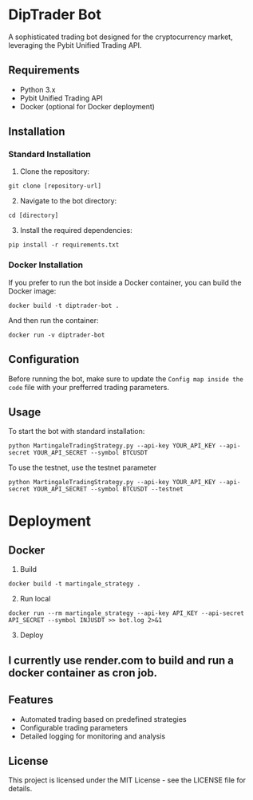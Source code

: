 # DipTrader Bot

A sophisticated trading bot designed for the cryptocurrency market, leveraging the Pybit Unified Trading API.

## Requirements
- Python 3.x
- Pybit Unified Trading API
- Docker (optional for Docker deployment)

## Installation

### Standard Installation
1. Clone the repository:
```
git clone [repository-url]
```

2. Navigate to the bot directory:
```
cd [directory]
```

3. Install the required dependencies:
```
pip install -r requirements.txt
```

### Docker Installation
If you prefer to run the bot inside a Docker container, you can build the Docker image:
```
docker build -t diptrader-bot .
```

And then run the container:
```
docker run -v diptrader-bot
```

## Configuration
Before running the bot, make sure to update the `Config map inside the code` file with your prefferred trading parameters.

## Usage
To start the bot with standard installation:
```
python MartingaleTradingStrategy.py --api-key YOUR_API_KEY --api-secret YOUR_API_SECRET --symbol BTCUSDT
```

To use the testnet, use the testnet parameter
```
python MartingaleTradingStrategy.py --api-key YOUR_API_KEY --api-secret YOUR_API_SECRET --symbol BTCUSDT --testnet
```

# Deployment
## Docker
1. Build
```
docker build -t martingale_strategy .
```

2. Run local
```
docker run --rm martingale_strategy --api-key API_KEY --api-secret API_SECRET --symbol INJUSDT >> bot.log 2>&1
```

3. Deploy

I currently use render.com to build and run a docker container as cron job. 
- 

## Features
- Automated trading based on predefined strategies
- Configurable trading parameters
- Detailed logging for monitoring and analysis

## License
This project is licensed under the MIT License - see the LICENSE file for details.